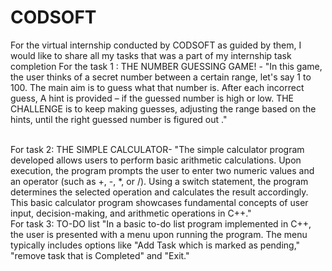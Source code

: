 # CODSOFT
For the virtual internship conducted by CODSOFT as guided by them, I would like to share all my tasks that was a part of my internship task completion
For the task 1 : THE NUMBER GUESSING GAME! -
"In this game, the user thinks of a secret number between a certain range, let's say 1 to 100.
The main aim is to guess what that number is. After each incorrect guess, A hint is provided – if the guessed number is high or low.
THE CHALLENGE is to keep making guesses, adjusting the range based on the hints, until the right guessed number is figured out ."

<br>
For task 2: THE SIMPLE CALCULATOR-
"The simple calculator program developed allows users to perform basic arithmetic calculations. Upon execution, the program prompts the user to enter two numeric values and an operator (such as +, -, *, or /).
Using a switch statement, the program determines the selected operation and calculates the result accordingly.
This basic calculator program showcases fundamental concepts of user input, decision-making, and arithmetic operations in C++."

<br>
For task 3: TO-DO list
"In a basic to-do list program implemented in C++, the user is presented with a menu upon running the program.
The menu typically includes options like "Add Task which is marked as pending," "remove task that is Completed" and "Exit."
